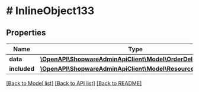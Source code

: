 # # InlineObject133

## Properties

Name | Type | Description | Notes
------------ | ------------- | ------------- | -------------
**data** | [**\OpenAPI\ShopwareAdminApiClient\Model\OrderDeliveryPosition**](OrderDeliveryPosition.md) |  | [optional]
**included** | [**\OpenAPI\ShopwareAdminApiClient\Model\Resource[]**](Resource.md) |  | [optional]

[[Back to Model list]](../../README.md#models) [[Back to API list]](../../README.md#endpoints) [[Back to README]](../../README.md)
